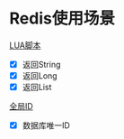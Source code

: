 # Redis使用场景

 [LUA脚本](./redis-lua/README.md)

- [x] 返回String
- [x] 返回Long
- [x] 返回List

 [全局ID](./redis-id/README.md)

- [x] 数据库唯一ID

